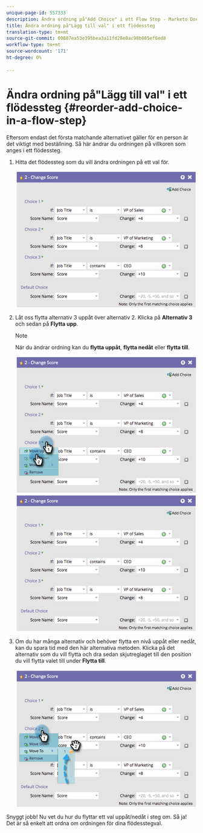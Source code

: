 ```yaml
---
unique-page-id: 557333
description: Ändra ordning på"Add Choice" i ett Flow Step - Marketo Docs - Produktdokumentation
title: Ändra ordning på"Lägg till val" i ett flödessteg
translation-type: tm+mt
source-git-commit: 00887ea53e395bea3a11fd28e0ac98b085ef6ed8
workflow-type: tm+mt
source-wordcount: '171'
ht-degree: 0%

---
```



# Ändra ordning på&quot;Lägg till val&quot; i ett flödessteg {#reorder-add-choice-in-a-flow-step}

Eftersom endast det första matchande alternativet gäller för en person är det viktigt med beställning. Så här ändrar du ordningen på villkoren som anges i ett flödessteg.

1. Hitta det flödessteg som du vill ändra ordningen på ett val för.

   ![](assets/one.png)

1. Låt oss flytta alternativ 3 uppåt över alternativ 2. Klicka på **Alternativ 3** och sedan på **Flytta upp**.

   >[!NOTE]
   >
   >När du ändrar ordning kan du **flytta uppåt**, **flytta nedåt** eller **flytta till**.

   ![](assets/two.png) ![](assets/three.png)

1. Om du har många alternativ och behöver flytta en nivå uppåt eller nedåt, kan du spara tid med den här alternativa metoden. Klicka på det alternativ som du vill flytta och dra sedan skjutreglaget till den position du vill flytta valet till under **Flytta till**.

   ![](assets/four.png)

Snyggt jobb! Nu vet du hur du flyttar ett val uppåt/nedåt i steg om. Så ja! Det är så enkelt att ordna om ordningen för dina flödesstegval.
